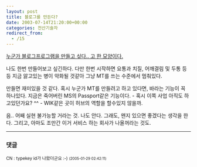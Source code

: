 ```yaml
---
layout: post
title: 블로그를 만든다?
date: 2003-07-14T21:20:00+00:00
categories: 전산기술자
redirect_from:
  - /15
---
```


<a href="http://www.ejino.net/jino/archives/2003/07/20030715_000070.html" target=other>누군가 블로그프로그램을 만들고 싶다.. 고 한 모양이다.</a>

나도 한번 만들어보고 싶긴하다. 다만 한번 시작하면 요통과 치질, 어깨결림 및 두통 등등 지금 앓고있는 병이 악화될 것같아 그냥 MT를 쓰는 수준에서 멈춰있다.

만들면 재미있을 것 같다. 혹시 누군가 MT를 만들려고 하고 있다면, 바라는 기능이 꼭 하나있다. 지금은 죽어버린 MS의 Passport같은 기능이다. - 혹시 이쪽 사업 아직도 하고있던가요? ^^ - WIK같은 곳이 허브의 역할을 할수있지 않을까.

음.. 어째 실현 불가능할 거라는 것. 나도 안다. 그래도, 왠지 있으면 좋겠다는 생각을 한다. 그리고, 아마도 조만간 이거 서비스 하는 회사가 나올꺼라는 것도.



* * *

### 댓글



<!--- cmt:25 --->
<!--- mail: --->
<!--- parent:0 --->

<small class=comment>CN : typekey id가 나왔더군요 :-) <small>(2005-01-29 02:42:11)</small></small>

